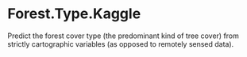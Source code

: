 # Forest.Type.Kaggle
Predict the forest cover type (the predominant kind of tree cover) from strictly cartographic variables (as opposed to remotely sensed data). 
